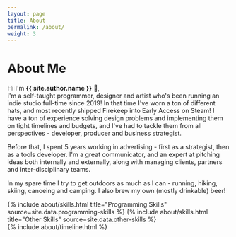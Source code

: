 ```yaml
---
layout: page
title: About
permalink: /about/
weight: 3
---
```


# **About Me**

Hi I'm **{{ site.author.name }}** :wave:,<br>
I'm a self-taught programmer, designer and artist who's been running an indie studio full-time since 2019! In that time I've worn a ton of different hats, and most recently shipped Firekeep into Early Access on Steam! I have a ton of experience solving design problems and implementing them on tight timelines and budgets, and I've had to tackle them from all perspectives - developer, producer and business strategist. 

Before that, I spent 5 years working in advertising - first as a strategist, then as a tools developer. I'm a great communicator, and an expert at pitching ideas both internally and externally, along with managing clients, partners and inter-disciplinary teams.

In my spare time I try to get outdoors as much as I can - running, hiking, skiing, canoeing and camping. I also brew my own (mostly drinkable) beer!

<div class="row">
{% include about/skills.html title="Programming Skills" source=site.data.programming-skills %}
{% include about/skills.html title="Other Skills" source=site.data.other-skills %}
</div>

<div class="row">
{% include about/timeline.html %}
</div>